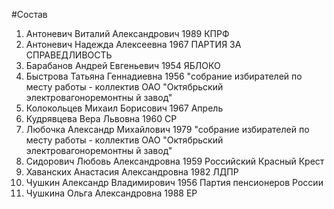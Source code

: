 #Состав
1. Антоневич Виталий Александрович 1989 КПРФ
2. Антоневич Надежда Алексеевна 1967 ПАРТИЯ ЗА СПРАВЕДЛИВОСТЬ
3. Барабанов Андрей Евгеньевич 1954 ЯБЛОКО
4. Быстрова Татьяна Геннадиевна 1956 \"собрание избирателей по месту работы - коллектив ОАО \"Октябрьский электровагоноремонтны й завод\"
5. Колокольцев Михаил Борисович 1967 Апрель
6. Кудрявцева Вера Львовна 1960 СР
7. Любочка Александр Михайлович 1979 \"собрание избирателей по месту работы - коллектив ОАО \"Октябрьский электровагоноремонтны й завод\"
8. Сидорович Любовь Александровна 1959 Российский Красный Крест
9. Хаванских Анастасия Александровна 1982 ЛДПР
10. Чушкин Александр Владимирович 1956 Партия пенсионеров России
11. Чушкина Ольга Александровна 1988 ЕР
